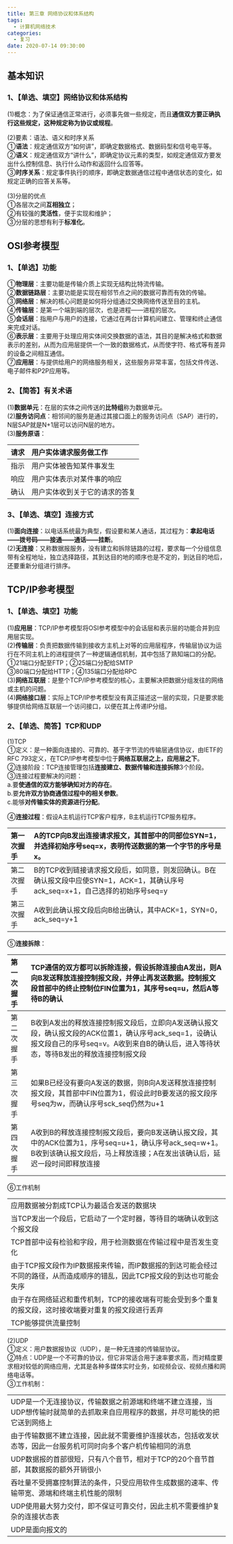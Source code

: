 ```yaml
---
title: 第三章 网络协议和体系结构
tags:
  - 计算机网络技术
categories:
  - 复习
date: 2020-07-14 09:30:00
---
```

## 基本知识  
### 1、【单选、填空】网络协议和体系结构  
(1)概念：为了保证通信正常进行，必须事先做一些规定，而且**通信双方要正确执行这些规定，这种规定称为协议或规程**。  

(2)要素：语法、语义和时序关系  
①**语法**：规定通信双方“如何讲”，即确定数据格式、数据码型和信号电平等。  
②**语义**：规定通信双方“讲什么”，即确定协议元素的类型，如规定通信双方要发出什么控制信息、执行什么动作和返回什么应答等。  
③**时序关系**：规定事件执行的顺序，即确定数据通信过程中通信状态的变化，如规定正确的应答关系等。  

(3)分层的优点  
①各层次之间**互相独立**；  
②有较强的**灵活性**，便于实现和维护；    
③分层的思想有利于**标准化**。

## OSI参考模型  

### 1、【单选】功能  
①**物理层**：主要功能是传输介质上实现无结构比特流传输。  
②**数据链路层**：主要功能是实现在相邻节点之间的数据可靠而有效的传输。  
③**网络层**：解决的核心问题是如何将分组通过交换网络传送至目的主机。  
④**传输层**：是第一个端到端的层次，也是进程——进程的层次。  
⑤**会话层**：指用户与用户的连接，它通过在两台计算机间建立、管理和终止通信来完成对话。  
⑥**表示层**：主要用于处理应用实体间交换数据的语法，其目的是解决格式和数据表示的差别，从而为应用层提供一个一致的数据格式，从而使字符、格式等有差异的设备之间相互通信。  
⑦**应用层**：与提供给用户的网络服务相关，这些服务非常丰富，包括文件传送、电子邮件和P2P应用等。  

### 2、【简答】有关术语  
(1)**数据单元**：在层的实体之间传送的**比特组**称为数据单元。  
(2)**服务访问点**：相邻间的服务是通过其接口面上的服务访问点（SAP）进行的，N层SAP就是N+1层可以访问N层的地方。  
(3)**服务原语**：  

请求|用户实体请求服务做工作  
:-|:-  
指示|用户实体被告知某件事发生  
响应|用户实体表示对某件事的响应  
确认|用户实体收到关于它的请求的答复

### 3、【单选、填空】连接方式  
(1)**面向连接**：以电话系统最为典型，假设要和某人通话，其过程为：**拿起电话——拨号码——接通——通话——挂断**。  
(2)**无连接**：又称数据报服务，没有建立和拆除链路的过程，要求每一个分组信息带有全程地址，独立选择路径，其到达目的地的顺序也是不定的，到达目的地后，还要重新分组进行排序。  

## TCP/IP参考模型  
### 1、【单选、填空】功能  
(1)**应用层**：TCP/IP参考模型将OSI参考模型中的会话层和表示层的功能合并到应用层实现。  
(2)**传输层**：负责把数据传输到接收方主机上对等的应用层程序，传输层协议为运行在不同主机上的进程提供了一种逻辑通信机制，其中包括了熟知端口的分配。  
①21端口分配至FTP；②25端口分配给SMTP  
③80端口分配给HTTP；④135端口分配给RPC  
(3)**网络互联层**：是整个TCP/IP参考模型的核心，主要解决把数据分组发往的网络或主机的问题。  
(4)**网络接口层**：实际上TCP/IP参考模型没有真正描述这一层的实现，只是要求能够提供给网络互联层一个访问接口，以便在其上传递IP分组。  

### 2、【单选、简答】TCP和UDP  
(1)TCP  
①定义：是一种面向连接的、可靠的、基于字节流的传输层通信协议，由IETF的RFC 793定义，在TCP/IP参考模型中位于**网络互联层之上，应用层之下**。  
②连接阶段：TCP连接管理包括**连接建立、数据传输和连接拆除**3个阶段。  
③连接过程要解决的问题：  
a.要**使通信的双方能够确知对方的存在**。  
b.要**允许双方协商通信过程中的相关参数**。  
c.能够**对传输实体的资源进行分配**。  

④**连接过程**：假设A主机运行TCP客户程序，B主机运行TCP服务程序。  

第一次握手|A的TCP向B发出连接请求报文，其首部中的同部位SYN=1，并选择初始序号seq=x，表明传送数据的第一个字节的序号是x。
:-|:-
第二次握手|B的TCP收到链接请求报文段后，如同意，则发回确认。B在确认报文段中应使SYN=1，ACK=1，其确认序号ack_seq=x+1，自己选择的初始序号seq=y
第三次握手|A收到此确认报文段后向B给出确认，其中ACK=1，SYN=0，ack_seq=y+1
⑤**连接拆除**：  

第一次握手|TCP通信的双方都可以拆除连接，假设拆除连接由A发出，则A向B发送释放连接控制报文段，并停止再发送数据。控制报文段首部中的终止控制位FIN位置为1，其序号seq=u，然后A等待B的确认
:-|:-
第二次握手|B收到A发出的释放连接控制报文段后，立即向A发送确认报文段，确认报文段的ACK位置1，确认序号ack_seq=1，设确认报文段自己的序号seq=v。A收到来自B的确认后，进入等待状态，等待B发出的释放连接控制报文段
第三次握手|如果B已经没有要向A发送的数据，则B向A发送释放连接控制报文段，其首部中FIN位置为1，假设此时B要发送的报文段序号seq为w，而确认序号sck_seq仍然为u+1
第四次握手|A收到B的释放连接控制报文段后，要向B发送确认报文段，其中的ACK位置为1，序号seq=u+1，确认序号ack_seq=w+1。B收到该确认报文段后，马上释放连接；A在发出该确认后，延迟一段时间即释放连接

⑥工作机制  

<table>
	<tr>
		<td>应用数据被分割成TCP认为最适合发送的数据块</td>
	</tr>
	<tr>
		<td>当TCP发出一个段后，它启动了一个定时器，等待目的端确认收到这个报文段</td>
	</tr>
	<tr>
		<td>TCP首部中设有检验和字段，用于检测数据在传输过程中是否发生变化</td>
	</tr>
	<tr>
		<td>由于TCP报文段作为IP数据报来传输，而IP数据报的到达可能会经过不同的路径，从而造成顺序的错乱，因此TCP报文段的到达也可能会失序</td>
	</tr>
	<tr>
		<td>由于存在网络延迟和重传机制，TCP的接收端有可能会受到多个重复的报文段，这时接收端要对重复的报文段进行丢弃</td>
	</tr>
	<tr>
		<td>TCP能够提供流量控制</td>
	</tr>
</table>

(2)UDP  
①定义：用户数据报协议（UDP），是一种无连接的传输层协议。  
②特点：UDP是一个不可靠的协议，但它非常适合用于速率要求高，而对精度要求相对较低的网络应用，尤其是各种多媒体实时业务，如视频会议、视频点播和网络电话等。  
③工作机制：  
<table>
	<tr>
		<td>UDP是一个无连接协议，传输数据之前源端和终端不建立连接，当UDP想传输时就简单的去抓取来自应用程序的数据，并尽可能快的把它送到网络上</td>
	</tr>
	<tr>
		<td>由于传输数据不建立连接，因此就不需要维护连接状态，包括收发状态等，因此一台服务机可同时向多个客户机传输相同的消息</td>
	</tr>
	<tr>
		<td>UDP数据报的首部很短，只有八个音节，相对于TCP的20个音节首部，其数据报的额外开销很小</td>
	</tr>
	<tr>
		<td>吞吐量不受拥塞控制算法的条件，只受应用软件生成数据的速率、传输带宽、源端和终端主机性能的限制</td>
	</tr>
	<tr>
		<td>UDP使用最大努力交付，即不保证可靠交付，因此主机不需要维护复杂的连接状态表</td>
	</tr>
	<tr>
		<td>UDP是面向报文的</td>
	</tr>
</table>